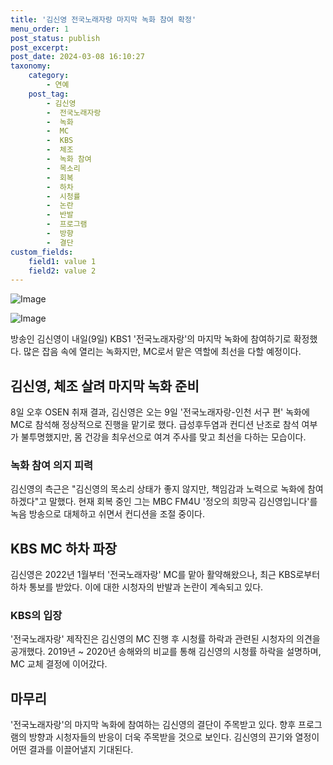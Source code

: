 ```yaml
---
title: '김신영 전국노래자랑 마지막 녹화 참여 확정'
menu_order: 1
post_status: publish
post_excerpt: 
post_date: 2024-03-08 16:10:27
taxonomy:
    category:
        - 연예
    post_tag:
        - 김신영
        -  전국노래자랑
        -  녹화
        -  MC
        -  KBS
        -  체조
        -  녹화 참여
        -  목소리
        -  회복
        -  하차
        -  시청률
        -  논란
        -  반발
        -  프로그램
        -  방향
        -  결단
custom_fields:
    field1: value 1
    field2: value 2
---
```


![Image](https://ssl.pstatic.net/mimgnews/image/109/2024/03/08/0005031562_001_20240308125207747.jpg?type=w540)

![Image](https://mimgnews.pstatic.net/image/109/2024/03/08/0005031562_002_20240308125207760.jpg?type=w540)

방송인 김신영이 내일(9일) KBS1 '전국노래자랑'의 마지막 녹화에 참여하기로 확정했다. 많은 잡음 속에 열리는 녹화지만, MC로서 맡은 역할에 최선을 다할 예정이다.
## 김신영, 체조 살려 마지막 녹화 준비
8일 오후 OSEN 취재 결과, 김신영은 오는 9일 '전국노래자랑-인천 서구 편' 녹화에 MC로 참석해 정상적으로 진행을 맡기로 했다. 급성후두염과 컨디션 난조로 참석 여부가 불투명했지만, 몸 건강을 최우선으로 여겨 주사를 맞고 최선을 다하는 모습이다.
### 녹화 참여 의지 피력
김신영의 측근은 "김신영의 목소리 상태가 좋지 않지만, 책임감과 노력으로 녹화에 참여하겠다"고 말했다. 현재 회복 중인 그는 MBC FM4U '정오의 희망곡 김신영입니다'를 녹음 방송으로 대체하고 쉬면서 컨디션을 조절 중이다.
## KBS MC 하차 파장
김신영은 2022년 1월부터 '전국노래자랑' MC를 맡아 활약해왔으나, 최근 KBS로부터 하차 통보를 받았다. 이에 대한 시청자의 반발과 논란이 계속되고 있다.
### KBS의 입장
'전국노래자랑' 제작진은 김신영의 MC 진행 후 시청률 하락과 관련된 시청자의 의견을 공개했다. 2019년 ~ 2020년 송해와의 비교를 통해 김신영의 시청률 하락을 설명하며, MC 교체 결정에 이어갔다.
## 마무리
'전국노래자랑'의 마지막 녹화에 참여하는 김신영의 결단이 주목받고 있다. 향후 프로그램의 방향과 시청자들의 반응이 더욱 주목받을 것으로 보인다. 김신영의 끈기와 열정이 어떤 결과를 이끌어낼지 기대된다.
